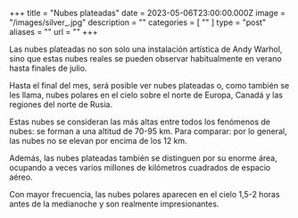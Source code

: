 +++
title = "Nubes plateadas"
date = 2023-05-06T23:00:00.000Z
image = "/images/silver_.jpg"
description = ""
categories = [ "" ]
type = "post"
aliases = ""
url = ""
+++

Las nubes plateadas no son solo una instalación artística de Andy Warhol, sino que estas nubes reales se pueden observar habitualmente en verano hasta finales de julio.

Hasta el final del mes, será posible ver nubes plateadas o, como también se les llama, nubes polares en el cielo sobre el norte de Europa, Canadá y las regiones del norte de Rusia.

Estas nubes se consideran las más altas entre todos los fenómenos de nubes: se forman a una altitud de 70-95 km. Para comparar: por lo general, las nubes no se elevan por encima de los 12 km.

Además, las nubes plateadas también se distinguen por su enorme área, ocupando a veces varios millones de kilómetros cuadrados de espacio aéreo.

Con mayor frecuencia, las nubes polares aparecen en el cielo 1,5-2 horas antes de la medianoche y son realmente impresionantes.
